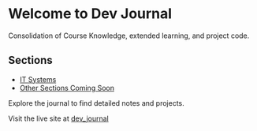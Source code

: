 # Welcome to Dev Journal

Consolidation of Course Knowledge, extended learning, and project code.

## Sections

- [IT Systems](index.md)  <!-- Link to IT Systems section -->
- [Other Sections Coming Soon](#)    <!-- You can add more sections here -->

Explore the journal to find detailed notes and projects.

Visit the live site at [dev_journal](https://sammy-john.github.io/dev_journal/)
